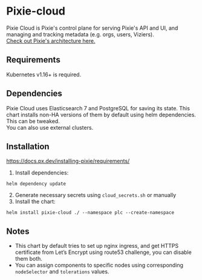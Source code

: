 # Pixie-cloud
Pixie Cloud is Pixie's control plane for serving Pixie's API and UI, and managing and tracking metadata (e.g. orgs, users, Viziers).\
[Check out Pixie's architecture here.](https://docs.px.dev/reference/architecture/)
## Requirements
Kubernetes v1.16+ is required.
## Dependencies
Pixie Cloud uses Elasticsearch 7 and PostgreSQL for saving its state. This chart installs non-HA versions of them by default using helm dependencies. This can be tweaked. \
You can also use external clusters. 
## Installation
https://docs.px.dev/installing-pixie/requirements/
1. Install dependencies:
```console
helm dependency update
```
2. Generate necessary secrets using `cloud_secrets.sh` or manually
3. Install the chart:
```console
helm install pixie-cloud ./ --namespace plc --create-namespace
```
## Notes
- This chart by default tries to set up nginx ingress, and get HTTPS certificate from Let’s Encrypt using route53 challenge, you can disable them both.
- You can assign components to specific nodes using corresponding `nodeSelector` and `tolerations` values.
